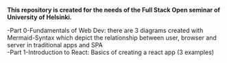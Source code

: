 **This repository is created for the needs of the Full Stack Open seminar of University of Helsinki.**

-Part 0-Fundamentals of Web Dev: there are 3 diagrams created with Mermaid-Syntax which depict the relationship between user, browser and server in traditional apps and SPA <br/>
-Part 1-Introduction to React: Basics of creating a react app (3 examples)

